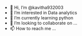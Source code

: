 - 👋 Hi, I’m @kavitha932003
- 👀 I’m interested in Data analytics
- 🌱 I’m currently learning python
- 💞️ I’m looking to collaborate on ...
- 📫 How to reach me ...

<!---
kavitha932003/kavitha932003 is a ✨ special ✨ repository because its `README.md` (this file) appears on your GitHub profile.
You can click the Preview link to take a look at your changes.
--->
